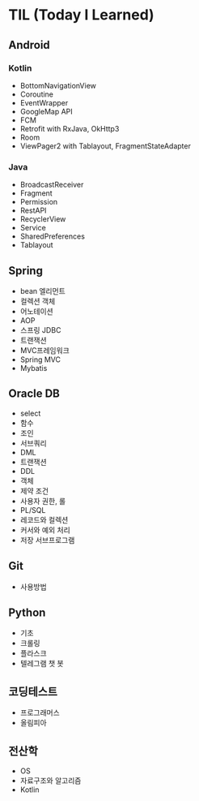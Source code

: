 # TIL (Today I Learned)

## Android
### Kotlin
- BottomNavigationView
- Coroutine
- EventWrapper
- GoogleMap API
- FCM
- Retrofit with RxJava, OkHttp3
- Room
- ViewPager2 with Tablayout, FragmentStateAdapter
### Java
- BroadcastReceiver
- Fragment
- Permission
- RestAPI
- RecyclerView
- Service
- SharedPreferences
- Tablayout
## Spring
- bean 엘리먼트
- 컬렉션 객체
- 어노테이션
- AOP
- 스프링 JDBC
- 트랜잭션
- MVC프레임워크
- Spring MVC
- Mybatis

## Oracle DB

- select
- 함수
- 조인
- 서브쿼리
- DML
- 트랜잭션
- DDL
- 객체
- 제약 조건
- 사용자 권한, 롤
- PL/SQL
- 레코드와 컬렉션
- 커서와 예외 처리
- 저장 서브프로그램

## Git

- 사용방법

## Python

- 기초
- 크롤링
- 플라스크
- 텔레그램 챗 봇

## 코딩테스트

- 프로그래머스
- 올림피아

## 전산학
- OS
- 자료구조와 알고리즘
- Kotlin
